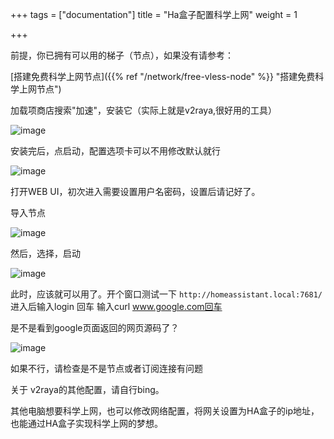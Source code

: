 +++
tags = ["documentation"]
title = "Ha盒子配置科学上网"
weight = 1

+++

前提，你已拥有可以用的梯子（节点），如果没有请参考：

[搭建免费科学上网节点]({{% ref "/network/free-vless-node" %}} "搭建免费科学上网节点")



加载项商店搜索"加速"，安装它（实际上就是v2raya,很好用的工具）

![image](https://www.ha-box.xyz/uploads/default/optimized/1X/070adbd5eb8a90dc0647ed13a5c1acd21d457be8_2_690x260.png)





安装完后，点启动，配置选项卡可以不用修改默认就行



![image](https://www.ha-box.xyz/uploads/default/optimized/1X/df3fc21234594a0b1260007e57f8a549aebe0075_2_690x347.png)





打开WEB UI，初次进入需要设置用户名密码，设置后请记好了。

导入节点

![image](https://www.ha-box.xyz/uploads/default/optimized/1X/35f8c5d6d06e839c5d250ccfcda52ad6d65360c3_2_690x201.png)





然后，选择，启动

![image](https://www.ha-box.xyz/uploads/default/optimized/1X/6039b77ac1aa021955fcb987013cbb0505db3e30_2_690x296.png)





此时，应该就可以用了。开个窗口测试一下
`http://homeassistant.local:7681/`
进入后输入login 回车
输入curl www.google.com回车

是不是看到google页面返回的网页源码了？

![image](https://www.ha-box.xyz/uploads/default/optimized/1X/61122d3118036f0ece49f011ee703944e86ec39a_2_690x307.jpeg)





如果不行，请检查是不是节点或者订阅连接有问题

关于 v2raya的其他配置，请自行bing。





其他电脑想要科学上网，也可以修改网络配置，将网关设置为HA盒子的ip地址，也能通过HA盒子实现科学上网的梦想。

